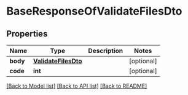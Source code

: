 # BaseResponseOfValidateFilesDto

## Properties
Name | Type | Description | Notes
------------ | ------------- | ------------- | -------------
**body** | [**ValidateFilesDto**](ValidateFilesDto.md) |  | [optional] 
**code** | **int** |  | [optional] 

[[Back to Model list]](../README.md#documentation-for-models) [[Back to API list]](../README.md#documentation-for-api-endpoints) [[Back to README]](../README.md)



